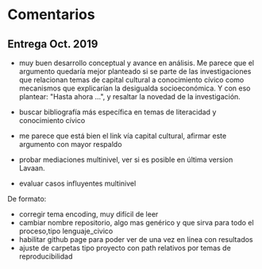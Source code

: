 # Comentarios

## Entrega Oct. 2019

- muy buen desarrollo conceptual y avance en análisis. Me parece que el argumento quedaría mejor planteado si se parte de las investigaciones que relacionan temas de capital cultural a conocimiento cívico como mecanismos que explicarían la desigualda socioeconómica. Y con eso plantear: "Hasta ahora ...", y resaltar la novedad de la investigación.

- buscar bibliografía más específica en temas de literacidad y conocimiento cívico

- me parece que está bien el link vía capital cultural, afirmar este argumento con mayor respaldo

- probar mediaciones multinivel, ver si es posible en última version Lavaan.

- evaluar casos influyentes multinivel

De formato:

- corregir tema encoding, muy difícil de leer
- cambiar nombre repositorio, algo mas genérico y que sirva para todo el proceso,tipo lenguaje_civico
- habilitar github page para poder ver de una vez en línea con resultados
- ajuste de carpetas tipo proyecto con path relativos por temas de reproducibilidad


